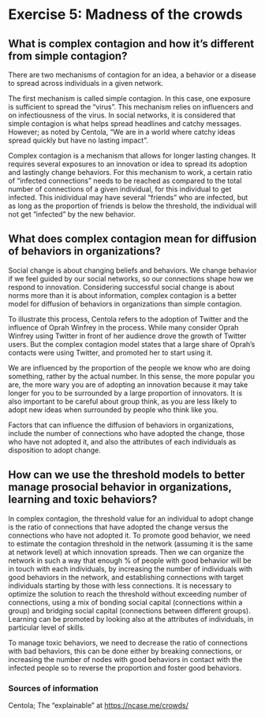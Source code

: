 Exercise 5: Madness of the crowds
================

## What is complex contagion and how it’s different from simple contagion?

There are two mechanisms of contagion for an idea, a behavior or a
disease to spread across individuals in a given network.

The first mechanism is called simple contagion. In this case, one
exposure is sufficient to spread the “virus”. This mechanism relies on
influencers and on infectiousness of the virus. In social networks, it
is considered that simple contagion is what helps spread headlines and
catchy messages. However; as noted by Centola, “We are in a world where
catchy ideas spread quickly but have no lasting impact”.

Complex contagion is a mechanism that allows for longer lasting changes.
It requires several exposures to an innovation or idea to spread its
adoption and lastingly change behaviors. For this mechanism to work, a
certain ratio of “infected connections” needs to be reached as compared
to the total number of connections of a given individual, for this
individual to get infected. This inidividual may have several “friends”
who are infected, but as long as the proportion of friends is below the
threshold, the individual will not get “infected” by the new behavior.

## What does complex contagion mean for diffusion of behaviors in organizations?

Social change is about changing beliefs and behaviors. We change
behavior if we feel guided by our social networks, so our connections
shape how we respond to innovation. Considering successful social change
is about norms more than it is about information, complex contagion is a
better model for diffusion of behaviors in organizations than simple
contagion.

To illustrate this process, Centola refers to the adoption of Twitter
and the influence of Oprah Winfrey in the process. While many consider
Oprah Winfrey using Twitter in front of her audience drove the growth of
Twitter users. But the complex contagion model states that a large share
of Oprah’s contacts were using Twitter, and promoted her to start using
it.

We are influenced by the proportion of the people we know who are doing
something, rather by the actual number. In this sense, the more popular
you are, the more wary you are of adopting an innovation because it may
take longer for you to be surrounded by a large proportion of
innovators. It is also important to be careful about group think, as you
are less likely to adopt new ideas when surrounded by people who think
like you.

Factors that can influence the diffusion of behaviors in organizations,
include the number of connections who have adopted the change, those who
have not adopted it, and also the attributes of each individuals as
disposition to adopt change.

## How can we use the threshold models to better manage prosocial behavior in organizations, learning and toxic behaviors?

In complex contagion, the threshold value for an individual to adopt
change is the ratio of connections that have adopted the change versus
the connections who have not adopted it. To promote good behavior, we
need to estimate the contagion threshold in the network (assuming it is
the same at network level) at which innovation spreads. Then we can
organize the network in such a way that enough % of people with good
behavior will be in touch with each individuals, by increasing the
number of individuals with good behaviors in the network, and
establishing connections with target individuals starting by those with
less connections. It is necessary to optimize the solution to reach the
threshold without exceeding number of connections, using a mix of
bonding social capital (connections within a group) and bridging social
capital (connections between different groups). Learning can be promoted
by looking also at the attributes of individuals, in particular level of
skills.

To manage toxic behaviors, we need to decrease the ratio of connections
with bad behaviors, this can be done either by breaking connections, or
increasing the number of nodes with good behaviors in contact with the
infected people so to reverse the proportion and foster good behaviors.

### Sources of information

Centola; The “explainable” at <https://ncase.me/crowds/>
